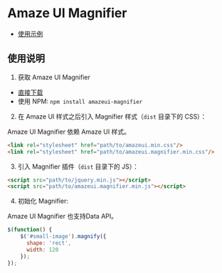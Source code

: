 # Amaze UI Magnifier

- [使用示例](http://photino.github.io/amazeui-magnifier/docs/demo.html)

## 使用说明

1. 获取 Amaze UI Magnifier

  - [直接下载](https://github.com/photino/amazeui-magnifier/archive/master.zip)
  - 使用 NPM: `npm install amazeui-magnifier`

2. 在 Amaze UI 样式之后引入 Magnifier 样式（`dist` 目录下的 CSS）：

  Amaze UI Magnifier 依赖 Amaze UI 样式。

  ```html
  <link rel="stylesheet" href="path/to/amazeui.min.css"/>
  <link rel="stylesheet" href="path/to/amazeui.magnifier.min.css"/>
  ```

3. 引入 Magnifier 插件（`dist` 目录下的 JS）：

  ```html
  <script src="path/to/jquery.min.js"></script>
  <script src="path/to/amazeui.magnifier.min.js"></script>
  ```

4. 初始化 Magnifier:

  Amaze UI Magnifier 也支持Data API。

  ```js
  $(function() {
      $('#small-image').magnify({
        shape: 'rect',
        width: 120
      });
  });
  ```
